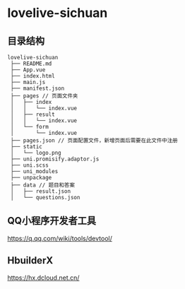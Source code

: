 # lovelive-sichuan
## 目录结构
```text
lovelive-sichuan
 ├── README.md
 ├── App.vue
 ├── index.html
 ├── main.js
 ├── manifest.json
 ├── pages // 页面文件夹
 │   ├── index
 │   │   └── index.vue
 │   ├── result
 │   │   └── index.vue
 │   └── form
 │       └── index.vue
 ├── pages.json // 页面配置文件，新增页面后需要在此文件中注册
 ├── static
 │   └── logo.png
 ├── uni.promisify.adaptor.js
 ├── uni.scss
 ├── uni_modules
 ├── unpackage
 ├── data // 题目和答案
 │   ├── result.json
 │   └── questions.json
```

## QQ小程序开发者工具
https://q.qq.com/wiki/tools/devtool/

## HbuilderX
https://hx.dcloud.net.cn/